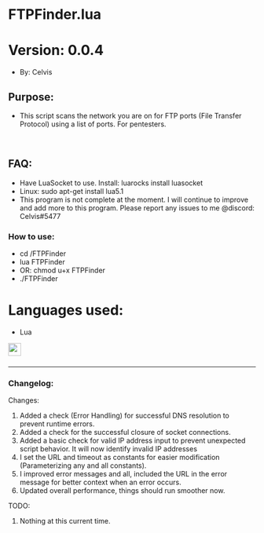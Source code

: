 # FTPFinder.lua
# Version: 0.0.4
- By: Celvis

## Purpose:

- This script scans the network you are on for FTP ports (File Transfer Protocol) using a list of ports. For pentesters.
<br />

## FAQ:
- Have LuaSocket to use. Install: luarocks install luasocket
- Linux: sudo apt-get install lua5.1
- This program is not complete at the moment. I will continue to improve and add more to this program. Please report any issues to me @discord: Celvis#5477

### How to use:
- cd /FTPFinder
- lua FTPFinder
- OR: chmod u+x FTPFinder
- ./FTPFinder

# Languages used:
- Lua
<img align="left" alt="" width="26px" src="https://upload.wikimedia.org/wikipedia/commons/thumb/c/cf/Lua-Logo.svg/600px-Lua-Logo.svg.png?20150107024942" style="padding-right:10px;" />

<br />
<br />

---

### Changelog:
Changes:
1. Added a check (Error Handling) for successful DNS resolution to prevent runtime errors.
2. Added a check for the successful closure of socket connections.
3. Added a basic check for valid IP address input to prevent unexpected script behavior. It will now identify invalid IP addresses
4. I set the URL and timeout as constants for easier modification (Parameterizing any and all constants).
5. I improved error messages and all, included the URL in the error message for better context when an error occurs.
6. Updated overall performance, things should run smoother now.

TODO:
1. Nothing at this current time.

